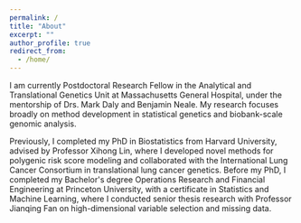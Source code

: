 ```yaml
---
permalink: /
title: "About"
excerpt: ""
author_profile: true
redirect_from: 
  - /home/
---
```


I am currently Postdoctoral Research Fellow in the Analytical and Translational Genetics Unit at Massachusetts General Hospital, under the mentorship of Drs. Mark Daly and Benjamin Neale. My research focuses broadly on method development in statistical genetics and biobank-scale genomic analysis.

Previously, I completed my PhD in Biostatistics from Harvard University, advised by Professor Xihong Lin, where I developed novel methods for polygenic risk score modeling and collaborated with the International Lung Cancer Consortium in translational lung cancer genetics. Before my PhD, I completed my Bachelor's degree Operations Research and Financial Engineering at Princeton University, with a certificate in Statistics and Machine Learning, where I conducted senior thesis research with Professor Jianqing Fan on high-dimensional variable selection and missing data. 
